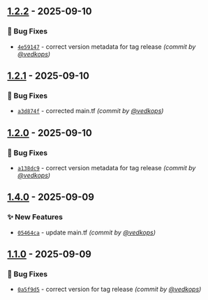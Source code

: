 
## [1.2.2] - 2025-09-10
### :bug: Bug Fixes
- [`4e59147`](https://github.com/terraform-az-modules/terraform-temp-tag-relesae/commit/4e59147f6cd6626a77c39932ab248ea76cdfb925) - correct version metadata for tag release *(commit by [@vedkops](https://github.com/vedkops))*


## [1.2.1] - 2025-09-10
### :bug: Bug Fixes
- [`a3d874f`](https://github.com/terraform-az-modules/terraform-temp-tag-relesae/commit/a3d874fd81c7ce65e408c67e8aade7a76fe8b36e) - corrected main.tf *(commit by [@vedkops](https://github.com/vedkops))*


## [1.2.0] - 2025-09-10
### :bug: Bug Fixes
- [`a138dc9`](https://github.com/terraform-az-modules/terraform-temp-tag-relesae/commit/a138dc95efa4cd94e34cdc6fff1e02d7b33a1599) - correct version metadata for tag release *(commit by [@vedkops](https://github.com/vedkops))*


## [1.4.0] - 2025-09-09
### :sparkles: New Features
- [`05464ca`](https://github.com/terraform-az-modules/terraform-temp-tag-relesae/commit/05464ca1aca8482b2133df52eb8a309386f5cee0) - update main.tf *(commit by [@vedkops](https://github.com/vedkops))*


## [1.1.0] - 2025-09-09
### :bug: Bug Fixes
- [`0a5f9d5`](https://github.com/terraform-az-modules/terraform-temp-tag-relesae/commit/0a5f9d5d2bb3ec239b8b280a9a99d8d3ad45dc95) - correct version for tag release *(commit by [@vedkops](https://github.com/vedkops))*

[1.1.0]: https://github.com/terraform-az-modules/terraform-temp-tag-relesae/compare/1.0.0...1.1.0
[1.4.0]: https://github.com/terraform-az-modules/terraform-temp-tag-relesae/compare/1.3.0...1.4.0
[1.2.0]: https://github.com/terraform-az-modules/terraform-temp-tag-relesae/compare/1.1.0...1.2.0
[1.2.1]: https://github.com/terraform-az-modules/terraform-temp-tag-relesae/compare/1.2.0...1.2.1
[1.2.2]: https://github.com/terraform-az-modules/terraform-temp-tag-relesae/compare/1.2.1...1.2.2
